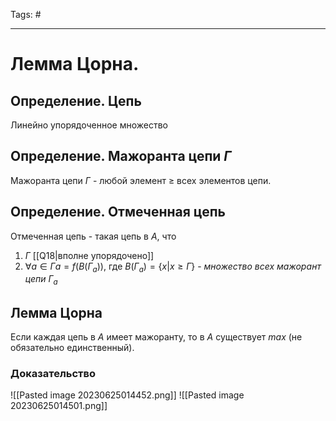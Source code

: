 Tags: #

---
# Лемма Цорна.

## Определение. Цепь
Линейно упорядоченное множество

## Определение. Мажоранта цепи $Г$
Мажоранта цепи $Г$ - любой элемент $\geq$ всех элементов цепи.

## Определение. Отмеченная цепь
Отмеченная цепь - такая цепь в $A$, что
1) $Г$ [[Q18|вполне упорядочено]]
2) $\forall a \in Г  a = f(B(Г_a))$, где $B(Г_a) = \{x | x \geq Г\}$ - *множество всех мажорант цепи* $Г_a$

## Лемма Цорна
Если каждая цепь в $A$ имеет мажоранту, то в $A$ существует $max$ (не обязательно единственный).

### Доказательство
![[Pasted image 20230625014452.png]]
![[Pasted image 20230625014501.png]]
